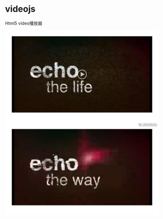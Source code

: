 # videojs
Html5 video播放器

![Html5 video播放器1](https://github.com/zhiquan181/Web-Front-End/blob/master/Html5播放器（Videojs）/111.jpg)
![Html5 video播放器2](https://github.com/zhiquan181/Web-Front-End/blob/master/Html5播放器（Videojs）/222.jpg)
